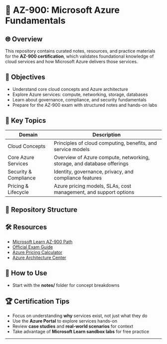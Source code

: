 # 📘 AZ-900: Microsoft Azure Fundamentals

## 🌐 Overview
This repository contains curated notes, resources, and practice materials for the **AZ-900 certification**, which validates foundational knowledge of cloud services and how Microsoft Azure delivers those services.

## 🎯 Objectives
- Understand core cloud concepts and Azure architecture
- Explore Azure services: compute, networking, storage, databases
- Learn about governance, compliance, and security fundamentals
- Prepare for the AZ-900 exam with structured notes and hands-on labs

## 🧠 Key Topics
| Domain                     | Description                                                                 |
|---------------------------|-----------------------------------------------------------------------------|
| Cloud Concepts            | Principles of cloud computing, benefits, and service models                 |
| Core Azure Services       | Overview of Azure compute, networking, storage, and database offerings      |
| Security & Compliance     | Identity, governance, privacy, and compliance features                      |
| Pricing & Lifecycle       | Azure pricing models, SLAs, cost management, and support options            |

## 📂 Repository Structure

## 🛠️ Resources
- [Microsoft Learn AZ-900 Path](https://learn.microsoft.com/en-us/training/paths/azure-fundamentals/)
- [Official Exam Guide](https://learn.microsoft.com/en-us/certifications/exams/az-900/)
- [Azure Pricing Calculator](https://azure.microsoft.com/en-us/pricing/calculator/)
- [Azure Architecture Center](https://learn.microsoft.com/en-us/azure/architecture/)

## 🧪 How to Use
- Start with the **notes/** folder for concept breakdowns  

## 🏆 Certification Tips
- Focus on understanding **why** services exist, not just what they do  
- Use the **Azure Portal** to explore services hands-on  
- Review **case studies** and **real-world scenarios** for context  
- Take advantage of **Microsoft Learn sandbox labs** for free practice

---
